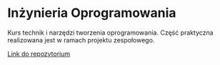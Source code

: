# Inżynieria Oprogramowania
Kurs technik i narzędzi tworzenia oprogramowania. Część praktyczna realizowana jest w ramach projektu zespołowego.

[Link do repozytorium](https://github.com/jk438520/team777-minesweeper)

